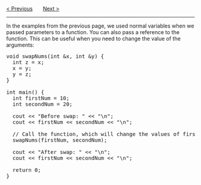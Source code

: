 <a href="/Functions/Parameters/Pass-By-Reference.md">&lt; Previous</a>
&nbsp;&nbsp;&nbsp;&nbsp;&nbsp;
<a href="/Functions/Overloading.md">Next &gt;</a>
<hr>
In the examples from the previous page, we used normal variables when we passed parameters to a function. You can also pass a reference to the function. This can be useful when you need to change the value of the arguments:
<pre>
void swapNums(int &amp;x, int &amp;y) {
  int z = x;
  x = y;
  y = z;
}<br>
int main() {
  int firstNum = 10;
  int secondNum = 20;<br>
  cout &lt;&lt; "Before swap: " &lt;&lt; "\n";
  cout &lt;&lt; firstNum &lt;&lt; secondNum &lt;&lt; "\n";<br>
  // Call the function, which will change the values of firstNum and secondNum
  swapNums(firstNum, secondNum);<br>
  cout &lt;&lt; "After swap: " &lt;&lt; "\n";
  cout &lt;&lt; firstNum &lt;&lt; secondNum &lt;&lt; "\n";<br>
  return 0;
}
</pre>
